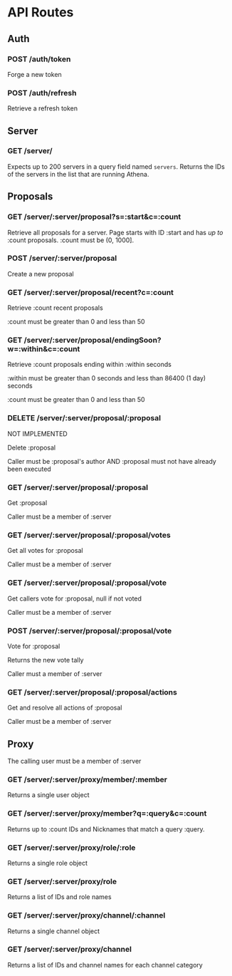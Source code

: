 # API Routes

## Auth

### POST /auth/token

Forge a new token

### POST /auth/refresh

Retrieve a refresh token

## Server

### GET /server/

Expects up to 200 servers in a query field named `servers`.  Returns the IDs of
the servers in the list that are running Athena.

## Proposals

### GET /server/:server/proposal?s=:start&c=:count

Retrieve all proposals for a server.  Page starts with ID :start and has *up to* :count
proposals. :count must be (0, 1000].

### POST /server/:server/proposal

Create a new proposal

### GET /server/:server/proposal/recent?c=:count

Retrieve :count recent proposals

:count must be greater than 0 and less than 50

### GET /server/:server/proposal/endingSoon?w=:within&c=:count

Retrieve :count proposals ending within :within seconds

:within must be greater than 0 seconds and less than 86400 (1 day) seconds

:count must be greater than 0 and less than 50

### DELETE /server/:server/proposal/:proposal

NOT IMPLEMENTED

Delete :proposal

Caller must be :proposal's author AND :proposal must not have already been executed

### GET /server/:server/proposal/:proposal

Get :proposal

Caller must be a member of :server

### GET /server/:server/proposal/:proposal/votes

Get all votes for :proposal

Caller must be a member of :server

### GET /server/:server/proposal/:proposal/vote

Get callers vote for :proposal, null if not voted

Caller must be a member of :server

### POST /server/:server/proposal/:proposal/vote

Vote for :proposal

Returns the new vote tally

Caller must a member of :server

### GET /server/:server/proposal/:proposal/actions

Get and resolve all actions of :proposal

Caller must be a member of :server

## Proxy

The calling user must be a member of :server

### GET /server/:server/proxy/member/:member

Returns a single user object

### GET /server/:server/proxy/member?q=:query&c=:count

Returns up to :count IDs and Nicknames that match a query :query.

### GET /server/:server/proxy/role/:role

Returns a single role object

### GET /server/:server/proxy/role

Returns a list of IDs and role names 

### GET /server/:server/proxy/channel/:channel

Returns a single channel object

### GET /server/:server/proxy/channel

Returns a list of IDs and channel names for each channel category

